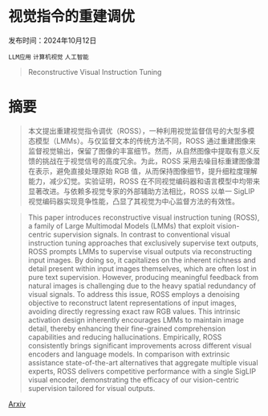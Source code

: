 # 视觉指令的重建调优

发布时间：2024年10月12日

`LLM应用` `计算机视觉` `人工智能`

> Reconstructive Visual Instruction Tuning

# 摘要

> 本文提出重建视觉指令调优（ROSS），一种利用视觉监督信号的大型多模态模型（LMMs）。与仅监督文本的传统方法不同，ROSS 通过重建图像来监督视觉输出，保留了图像的丰富细节。然而，从自然图像中提取有意义反馈的挑战在于视觉信号的高度冗余。为此，ROSS 采用去噪目标重建图像潜在表示，避免直接处理原始 RGB 值，从而保持图像细节，提升细粒度理解能力，减少幻觉。实验证明，ROSS 在不同视觉编码器和语言模型中均带来显著改进。与依赖多视觉专家的外部辅助方法相比，ROSS 以单一 SigLIP 视觉编码器实现竞争性能，凸显了其视觉为中心监督方法的有效性。

> This paper introduces reconstructive visual instruction tuning (ROSS), a family of Large Multimodal Models (LMMs) that exploit vision-centric supervision signals. In contrast to conventional visual instruction tuning approaches that exclusively supervise text outputs, ROSS prompts LMMs to supervise visual outputs via reconstructing input images. By doing so, it capitalizes on the inherent richness and detail present within input images themselves, which are often lost in pure text supervision. However, producing meaningful feedback from natural images is challenging due to the heavy spatial redundancy of visual signals. To address this issue, ROSS employs a denoising objective to reconstruct latent representations of input images, avoiding directly regressing exact raw RGB values. This intrinsic activation design inherently encourages LMMs to maintain image detail, thereby enhancing their fine-grained comprehension capabilities and reducing hallucinations. Empirically, ROSS consistently brings significant improvements across different visual encoders and language models. In comparison with extrinsic assistance state-of-the-art alternatives that aggregate multiple visual experts, ROSS delivers competitive performance with a single SigLIP visual encoder, demonstrating the efficacy of our vision-centric supervision tailored for visual outputs.

[Arxiv](https://arxiv.org/abs/2410.09575)